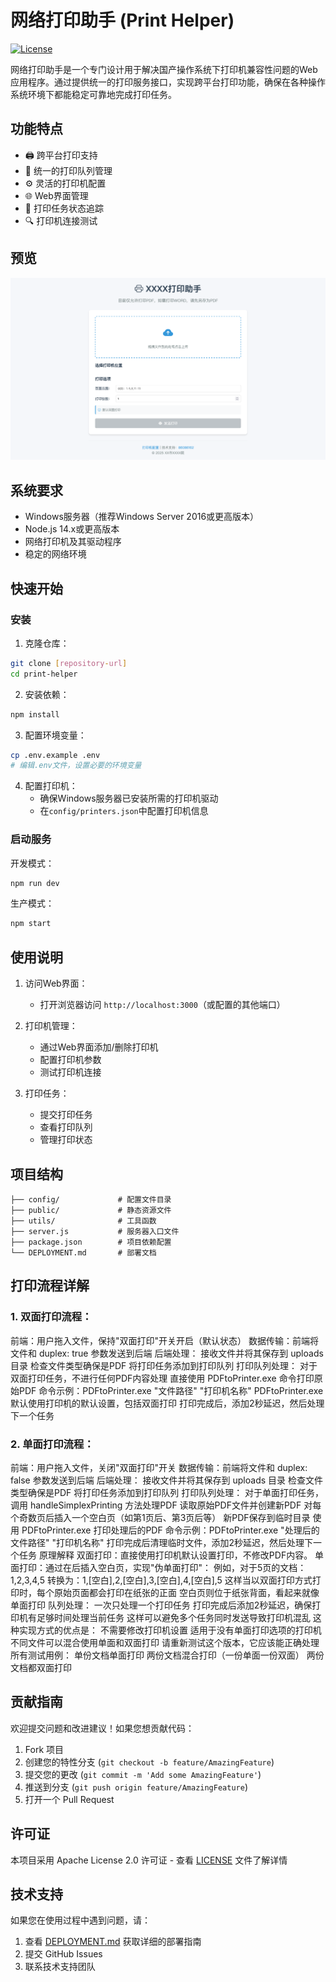 # 网络打印助手 (Print Helper)

[![License](https://img.shields.io/badge/license-Apache%202.0-blue.svg)](LICENSE)

网络打印助手是一个专门设计用于解决国产操作系统下打印机兼容性问题的Web应用程序。通过提供统一的打印服务接口，实现跨平台打印功能，确保在各种操作系统环境下都能稳定可靠地完成打印任务。

## 功能特点

- 🖨️ 跨平台打印支持
- 🔄 统一的打印队列管理
- ⚙️ 灵活的打印机配置
- 🌐 Web界面管理
- 📝 打印任务状态追踪
- 🔍 打印机连接测试

## 预览

![网络打印助手界面预览](View.png)

## 系统要求

- Windows服务器（推荐Windows Server 2016或更高版本）
- Node.js 14.x或更高版本
- 网络打印机及其驱动程序
- 稳定的网络环境

## 快速开始

### 安装

1. 克隆仓库：
```bash
git clone [repository-url]
cd print-helper
```

2. 安装依赖：
```bash
npm install
```

3. 配置环境变量：
```bash
cp .env.example .env
# 编辑.env文件，设置必要的环境变量
```

4. 配置打印机：
   - 确保Windows服务器已安装所需的打印机驱动
   - 在`config/printers.json`中配置打印机信息

### 启动服务

开发模式：
```bash
npm run dev
```

生产模式：
```bash
npm start
```

## 使用说明

1. 访问Web界面：
   - 打开浏览器访问 `http://localhost:3000`（或配置的其他端口）

2. 打印机管理：
   - 通过Web界面添加/删除打印机
   - 配置打印机参数
   - 测试打印机连接

3. 打印任务：
   - 提交打印任务
   - 查看打印队列
   - 管理打印状态

## 项目结构

```
├── config/             # 配置文件目录
├── public/             # 静态资源文件
├── utils/              # 工具函数
├── server.js           # 服务器入口文件
├── package.json        # 项目依赖配置
└── DEPLOYMENT.md       # 部署文档
```
## 打印流程详解

### 1. 双面打印流程：
前端：用户拖入文件，保持"双面打印"开关开启（默认状态）
数据传输：前端将文件和 duplex: true 参数发送到后端
后端处理：
接收文件并将其保存到 uploads 目录
检查文件类型确保是PDF
将打印任务添加到打印队列
打印队列处理：
对于双面打印任务，不进行任何PDF内容处理
直接使用 PDFtoPrinter.exe 命令打印原始PDF
命令示例：PDFtoPrinter.exe "文件路径" "打印机名称"
PDFtoPrinter.exe 默认使用打印机的默认设置，包括双面打印
打印完成后，添加2秒延迟，然后处理下一个任务
### 2. 单面打印流程：
前端：用户拖入文件，关闭"双面打印"开关
数据传输：前端将文件和 duplex: false 参数发送到后端
后端处理：
接收文件并将其保存到 uploads 目录
检查文件类型确保是PDF
将打印任务添加到打印队列
打印队列处理：
对于单面打印任务，调用 handleSimplexPrinting 方法处理PDF
读取原始PDF文件并创建新PDF
对每个奇数页后插入一个空白页（如第1页后、第3页后等）
新PDF保存到临时目录
使用 PDFtoPrinter.exe 打印处理后的PDF
命令示例：PDFtoPrinter.exe "处理后的文件路径" "打印机名称"
打印完成后清理临时文件，添加2秒延迟，然后处理下一个任务
原理解释
双面打印：直接使用打印机默认设置打印，不修改PDF内容。
单面打印：通过在后插入空白页，实现"伪单面打印"：
例如，对于5页的文档：1,2,3,4,5
转换为：1,[空白],2,[空白],3,[空白],4,[空白],5
这样当以双面打印方式打印时，每个原始页面都会打印在纸张的正面
空白页则位于纸张背面，看起来就像单面打印
队列处理：
一次只处理一个打印任务
打印完成后添加2秒延迟，确保打印机有足够时间处理当前任务
这样可以避免多个任务同时发送导致打印机混乱
这种实现方式的优点是：
不需要修改打印机设置
适用于没有单面打印选项的打印机
不同文件可以混合使用单面和双面打印
请重新测试这个版本，它应该能正确处理所有测试用例：
单份文档单面打印
两份文档混合打印（一份单面一份双面）
两份文档都双面打印

## 贡献指南

欢迎提交问题和改进建议！如果您想贡献代码：

1. Fork 项目
2. 创建您的特性分支 (`git checkout -b feature/AmazingFeature`)
3. 提交您的更改 (`git commit -m 'Add some AmazingFeature'`)
4. 推送到分支 (`git push origin feature/AmazingFeature`)
5. 打开一个 Pull Request

## 许可证

本项目采用 Apache License 2.0 许可证 - 查看 [LICENSE](LICENSE) 文件了解详情

## 技术支持

如果您在使用过程中遇到问题，请：

1. 查看 [DEPLOYMENT.md](DEPLOYMENT.md) 获取详细的部署指南
2. 提交 GitHub Issues
3. 联系技术支持团队